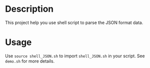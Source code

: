 # Description

This project help you use shell script to parse the JSON format data.

# Usage

Use `source shell_JSON.sh` to import `shell_JSON.sh` in your script. See `demo.sh` for more details.
